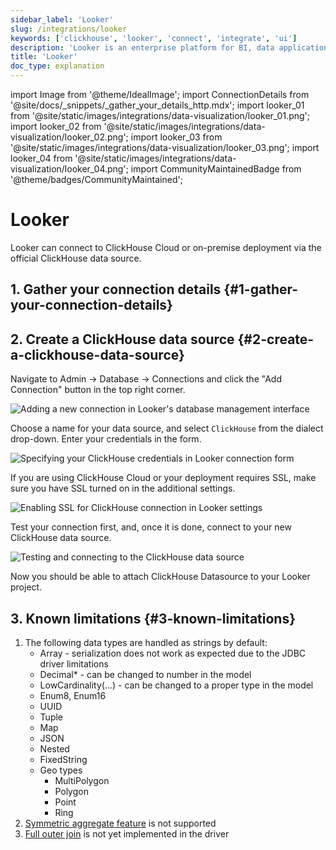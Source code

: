 ```yaml
---
sidebar_label: 'Looker'
slug: /integrations/looker
keywords: ['clickhouse', 'looker', 'connect', 'integrate', 'ui']
description: 'Looker is an enterprise platform for BI, data applications, and embedded analytics that helps you explore and share insights in real time.'
title: 'Looker'
doc_type: explanation
---
```


import Image from '@theme/IdealImage';
import ConnectionDetails from '@site/docs/_snippets/_gather_your_details_http.mdx';
import looker_01 from '@site/static/images/integrations/data-visualization/looker_01.png';
import looker_02 from '@site/static/images/integrations/data-visualization/looker_02.png';
import looker_03 from '@site/static/images/integrations/data-visualization/looker_03.png';
import looker_04 from '@site/static/images/integrations/data-visualization/looker_04.png';
import CommunityMaintainedBadge from '@theme/badges/CommunityMaintained';

# Looker

<CommunityMaintainedBadge/>

Looker can connect to ClickHouse Cloud or on-premise deployment via the official ClickHouse data source.

## 1. Gather your connection details {#1-gather-your-connection-details}
<ConnectionDetails />

## 2. Create a ClickHouse data source {#2-create-a-clickhouse-data-source}

Navigate to Admin -> Database -> Connections and click the "Add Connection" button in the top right corner.

<Image size="md" img={looker_01} alt="Adding a new connection in Looker's database management interface" border />
<br/>

Choose a name for your data source, and select `ClickHouse` from the dialect drop-down. Enter your credentials in the form.

<Image size="md" img={looker_02} alt="Specifying your ClickHouse credentials in Looker connection form" border />
<br/>

If you are using ClickHouse Cloud or your deployment requires SSL, make sure you have SSL turned on in the additional settings.

<Image size="md" img={looker_03} alt="Enabling SSL for ClickHouse connection in Looker settings" border />
<br/>

Test your connection first, and, once it is done, connect to your new ClickHouse data source.

<Image size="md" img={looker_04} alt="Testing and connecting to the ClickHouse data source" border />
<br/>

Now you should be able to attach ClickHouse Datasource to your Looker project.

## 3. Known limitations {#3-known-limitations}

1. The following data types are handled as strings by default:
   * Array - serialization does not work as expected due to the JDBC driver limitations
   * Decimal* - can be changed to number in the model
   * LowCardinality(...) - can be changed to a proper type in the model
   * Enum8, Enum16
   * UUID
   * Tuple
   * Map
   * JSON
   * Nested
   * FixedString
   * Geo types
     * MultiPolygon
     * Polygon
     * Point
     * Ring
2. [Symmetric aggregate feature](https://cloud.google.com/looker/docs/reference/param-explore-symmetric-aggregates) is not supported
3. [Full outer join](https://cloud.google.com/looker/docs/reference/param-explore-join-type#full_outer) is not yet implemented in the driver

